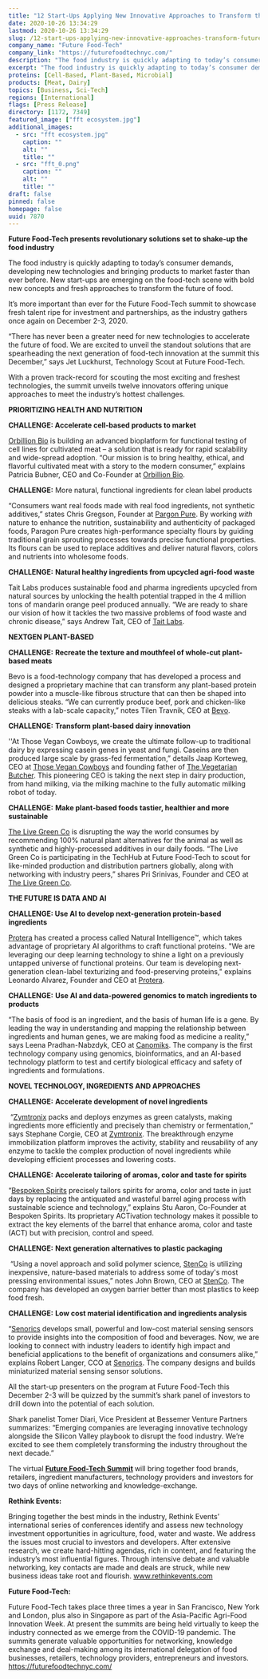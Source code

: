 ```yaml
---
title: "12 Start-Ups Applying New Innovative Approaches to Transform the Future of Food"
date: 2020-10-26 13:34:29
lastmod: 2020-10-26 13:34:29
slug: /12-start-ups-applying-new-innovative-approaches-transform-future-food
company_name: "Future Food-Tech"
company_link: "https://futurefoodtechnyc.com/"
description: "The food industry is quickly adapting to today’s consumer demands, developing new technologies and bringing products to market faster than ever before. New start-ups are emerging on the food-tech scene with bold new concepts and fresh approaches to transform the future of food. It’s more important than ever for the Future Food-Tech summit to showcase fresh talent ripe for investment and partnerships, as the industry gathers once again on December 2-3, 2020. With a proven track-record for scouting the most exciting and freshest technologies, the summit unveils twelve innovators offering unique approaches to meet the industry’s hottest challenges."
excerpt: "The food industry is quickly adapting to today’s consumer demands, developing new technologies and bringing products to market faster than ever before. New start-ups are emerging on the food-tech scene with bold new concepts and fresh approaches to transform the future of food. It’s more important than ever for the Future Food-Tech summit to showcase fresh talent ripe for investment and partnerships, as the industry gathers once again on December 2-3, 2020. With a proven track-record for scouting the most exciting and freshest technologies, the summit unveils twelve innovators offering unique approaches to meet the industry’s hottest challenges."
proteins: [Cell-Based, Plant-Based, Microbial]
products: [Meat, Dairy]
topics: [Business, Sci-Tech]
regions: [International]
flags: [Press Release]
directory: [1172, 7349]
featured_image: ["fft ecosystem.jpg"]
additional_images:
  - src: "fft ecosystem.jpg"
    caption: ""
    alt: ""
    title: ""
  - src: "fft_0.png"
    caption: ""
    alt: ""
    title: ""
draft: false
pinned: false
homepage: false
uuid: 7870
---
```

<p><strong>Future Food-Tech presents revolutionary solutions set to shake-up the food industry</strong></p>
<p>The food industry is quickly adapting to today’s consumer demands, developing new technologies and bringing products to market faster than ever before. New start-ups are emerging on the food-tech scene with bold new concepts and fresh approaches to transform the future of food.</p>
<p>It’s more important than ever for the Future Food-Tech summit to showcase fresh talent ripe for investment and partnerships, as the industry gathers once again on December 2-3, 2020.</p>
<p>“There has never been a greater need for new technologies to accelerate the future of food. We are excited to unveil the standout solutions that are spearheading the next generation of food-tech innovation at the summit this December,” says Jet Luckhurst, Technology Scout at Future Food-Tech.</p>
<p>With a proven track-record for scouting the most exciting and freshest technologies, the summit unveils twelve innovators offering unique approaches to meet the industry’s hottest challenges.</p>
<p><strong>PRIORITIZING HEALTH AND NUTRITION</strong></p>
<p><strong>CHALLENGE: Accelerate cell-based products to market</strong></p>
<p><a href="https://www.orbillion.com/">Orbillion Bio</a> is building an advanced bioplatform for functional testing of cell lines for cultivated meat – a solution that is ready for rapid scalability and wide-spread adoption. “Our mission is to bring healthy, ethical, and flavorful cultivated meat with a story to the modern consumer,” explains Patricia Bubner, CEO and Co-Founder at <a href="https://www.orbillion.com/">Orbillion Bio</a>.</p>
<p><strong>CHALLENGE:</strong> More natural, functional ingredients for clean label products</p>
<p>“Consumers want real foods made with real food ingredients, not synthetic additives,” states Chris Gregson, Founder at <a href="http://paragonpure.com/">Pargon Pure</a>. By working <em>with</em> nature to enhance the nutrition, sustainability and authenticity of packaged foods, Paragon Pure creates high-performance specialty flours by guiding traditional grain sprouting processes towards precise functional properties. Its flours can be used to replace additives and deliver natural flavors, colors and nutrients into wholesome foods.</p>
<p><strong>CHALLENGE:</strong> <strong>Natural healthy ingredients from upcycled agri-food waste</strong></p>
<p>Tait Labs produces sustainable food and pharma ingredients upcycled from natural sources by unlocking the health potential trapped in the 4 million tons of mandarin orange peel produced annually. “We are ready to share our vision of how it tackles the two massive problems of food waste and chronic disease,” says Andrew Tait, CEO of <a href="https://herring-eagle-mm93.squarespace.com/">Tait Labs</a>.</p>
<p><strong>NEXTGEN PLANT-BASED </strong></p>
<p><strong>CHALLENGE:</strong> <strong>Recreate the texture and mouthfeel of whole-cut plant-based meats</strong></p>
<p>Bevo is a food-technology company that has developed a process and designed a proprietary machine that can transform any plant-based protein powder into a muscle-like fibrous structure that can then be shaped into delicious steaks. “We can currently produce beef, pork and chicken-like steaks with a lab-scale capacity,” notes Tilen Travnik, CEO at <a href="https://www.linkedin.com/company/bevo-tech/">Bevo</a>.</p>
<p><strong>CHALLENGE:</strong> <strong>Transform plant-based dairy innovation</strong></p>
<p>''At Those Vegan Cowboys, we create the ultimate follow-up to traditional dairy by expressing casein genes in yeast and fungi. Caseins are then produced large scale by grass-fed fermentation,” details Jaap Korteweg, CEO at <a href="https://thosevegancowboys.com/">Those Vegan Cowboys</a> and founding father of <a href="https://www.thevegetarianbutcher.com/">The Vegetarian Butcher</a>. This pioneering CEO is taking the next step in dairy production, from hand milking, via the milking machine to the fully automatic milking robot of today.</p>
<p><strong>CHALLENGE:</strong> <strong>Make plant-based foods tastier, healthier and more sustainable</strong></p>
<p><a href="https://www.thelivegreenco.com/">The Live Green Co</a> is disrupting the way the world consumes by recommending 100% natural plant alternatives for the animal as well as synthetic and highly-processed additives in our daily foods. “The Live Green Co is participating in the TechHub at Future Food-Tech to scout for like-minded production and distribution partners globally, along with networking with industry peers,” shares Pri Srinivas, Founder and CEO at <a href="https://www.thelivegreenco.com/">The Live Green Co</a>.</p>
<p><strong>THE FUTURE IS DATA AND AI</strong></p>
<p><strong>CHALLENGE: Use AI to develop next-generation protein-based ingredients</strong></p>
<p><a href="https://www.proterabio.com/">Protera</a> has created a process called Natural Intelligence™, which takes advantage of proprietary AI algorithms to craft functional proteins. "We are leveraging our deep learning technology to shine a light on a previously untapped universe of functional proteins. Our team is developing next-generation clean-label texturizing and food-preserving proteins," explains Leonardo Alvarez, Founder and CEO at <a href="https://www.proterabio.com/">Protera</a>.</p>
<p><strong>CHALLENGE:</strong> <strong>Use AI and data-powered genomics to match ingredients to products</strong></p>
<p>“The basis of food is an ingredient, and the basis of human life is a gene. By leading the way in understanding and mapping the relationship between ingredients and human genes, we are making food as medicine a reality,” says Leena Pradhan-Nabzdyk, CEO at <a href="https://www.canomiks.com/">Canomiks</a>. The company is the first technology company using genomics, bioinformatics, and an AI-based technology platform to test and certify biological efficacy and safety of ingredients and formulations.</p>
<p><strong>NOVEL TECHNOLOGY, INGREDIENTS AND APPROACHES</strong></p>
<p><strong>CHALLENGE:</strong> <strong>Accelerate development of novel ingredients</strong></p>
<p> “<a href="http://zymtronix.com/">Zymtronix</a> packs and deploys enzymes as green catalysts, making ingredients more efficiently and precisely than chemistry or fermentation,” says Stephane Corgie, CEO at <a href="http://zymtronix.com/">Zymtronix</a>. The breakthrough enzyme immobilization platform improves the activity, stability and reusability of any enzyme to tackle the complex production of novel ingredients while developing efficient processes and lowering costs.</p>
<p><strong>CHALLENGE:</strong> <strong>Accelerate tailoring of aromas, color and taste for spirits</strong></p>
<p>“<a href="https://www.bespokenspirits.com/">Bespoken Spirits</a> precisely tailors spirits for aroma, color and taste in just days by replacing the antiquated and wasteful barrel aging process with sustainable science and technology,” explains Stu Aaron, Co-Founder at Bespoken Spirits. Its proprietary ACTivation technology makes it possible to extract the key elements of the barrel that enhance aroma, color and taste (ACT) but with precision, control and speed.</p>
<p><strong>CHALLENGE:</strong> <strong>Next generation alternatives to plastic packaging</strong> </p>
<p> “Using a novel approach and solid polymer science, <a href="https://www.stencollc.com/">StenCo</a> is utilizing inexpensive, nature-based materials to address some of today's most pressing environmental issues,” notes John Brown, CEO at <a href="https://www.stencollc.com/">StenCo</a>. The company has developed an oxygen barrier better than most plastics to keep food fresh.</p>
<p><strong>CHALLENGE:</strong> <strong>Low cost material identification and ingredients analysis</strong></p>
<p>“<a href="https://senorics.com/">Senorics</a> develops small, powerful and low-cost material sensing sensors to provide insights into the composition of food and beverages. Now, we are looking to connect with industry leaders to identify high impact and beneficial applications to the benefit of organizations and consumers alike,” explains Robert Langer, CCO at <a href="https://senorics.com/">Senorics</a>. The company designs and builds miniaturized material sensing sensor solutions.</p>
<p>All the start-up presenters on the program at Future Food-Tech this December 2-3 will be quizzed by the summit’s shark panel of investors to drill down into the potential of each solution.</p>
<p>Shark panelist Tomer Diari, Vice President at Bessemer Venture Partners summarizes: “Emerging companies are leveraging innovative technology alongside the Silicon Valley playbook to disrupt the food industry. We’re excited to see them completely transforming the industry throughout the next decade.”</p>
<p>The virtual <strong><a href="http://www.futurefoodtechnyc.com">Future Food-Tech Summit</a> </strong>will bring together food brands, retailers, ingredient manufacturers, technology providers and investors for two days of online networking and knowledge-exchange.</p>
<p><strong>Rethink Events: </strong></p>
<p>Bringing together the best minds in the industry, Rethink Events’ international series of conferences identify and assess new technology investment opportunities in agriculture, food, water and waste. We address the issues most crucial to investors and developers. After extensive research, we create hard-hitting agendas, rich in content, and featuring the industry’s most influential figures. Through intensive debate and valuable networking, key contacts are made and deals are struck, while new business ideas take root and flourish. <a href="http://www.rethinkevents.com">www.rethinkevents.com</a></p>
<p><strong>Future Food-Tech:</strong></p>
<p>Future Food-Tech takes place three times a year in San Francisco, New York and London, plus also in Singapore as part of the Asia-Pacific Agri-Food Innovation Week. At present the summits are being held virtually to keep the industry connected as we emerge from the COVID-19 pandemic. The summits generate valuable opportunities for networking, knowledge exchange and deal-making among its international delegation of food businesses, retailers, technology providers, entrepreneurs and investors. <a href="https://futurefoodtechnyc.com/">https://futurefoodtechnyc.com/</a></p>
